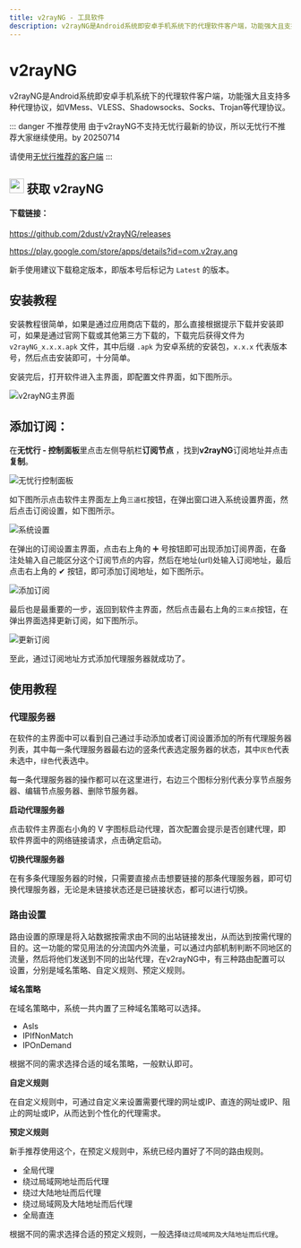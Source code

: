 ```yaml
---
title: v2rayNG - 工具软件
description: v2rayNG是Android系统即安卓手机系统下的代理软件客户端，功能强大且支持多种代理协议，如VMess、VLESS、Shadowsocks、Socks、Trojan等代理协议。
---
```


# v2rayNG

v2rayNG是Android系统即安卓手机系统下的代理软件客户端，功能强大且支持多种代理协议，如VMess、VLESS、Shadowsocks、Socks、Trojan等代理协议。

::: danger 不推荐使用
由于v2rayNG不支持无忧行最新的协议，所以无忧行不推荐大家继续使用。by 20250714

请使用[无忧行推荐的客户端](/devices/pc-mobile#1关于应该使用什么客户端)
:::

## <img src="https://1663121531-files.gitbook.io/~/files/v0/b/gitbook-x-prod.appspot.com/o/spaces%2FtaiByLw8cj0IZKJTlaiM%2Fuploads%2Fr7lhxwWpINBib1IY4DuB%2Fimage.png?alt=media&token=50d616af-40d2-4358-bc80-26cf8068572c" width="26" height="26" alt="v2rayNG图标"> 获取 v2rayNG

#### 下载链接：

[https://github.com/2dust/v2rayNG/releases ](https://github.com/2dust/v2rayNG/releases)

[https://play.google.com/store/apps/details?id=com.v2ray.ang ](https://play.google.com/store/apps/details?id=com.v2ray.ang)

新手使用建议下载稳定版本，即版本号后标记为 `Latest` 的版本。

## 安装教程

安装教程很简单，如果是通过应用商店下载的，那么直接根据提示下载并安装即可，如果是通过官网下载或其他第三方下载的，下载完后获得文件为 `v2rayNG_x.x.x.apk` 文件，其中后缀 `.apk` 为安卓系统的安装包，`x.x.x` 代表版本号，然后点击安装即可，十分简单。

安装完后，打开软件进入主界面，即配置文件界面，如下图所示。

<img src="https://1663121531-files.gitbook.io/~/files/v0/b/gitbook-x-prod.appspot.com/o/spaces%2FtaiByLw8cj0IZKJTlaiM%2Fuploads%2F7FunPj6PcfmBUFTM9uKV%2Fimage.png?alt=media&token=6eb9eb3d-b4ec-4900-ae12-d01d0deb02d6" alt="v2rayNG主界面">

## **添加订阅：**

在**无忧行 - 控制面板**里点击左侧导航栏**订阅节点** ，找到**v2rayNG**订阅地址并点击**复制**。

<img src="https://1663121531-files.gitbook.io/~/files/v0/b/gitbook-x-prod.appspot.com/o/spaces%2FtaiByLw8cj0IZKJTlaiM%2Fuploads%2FvcuzdBLdVvZgq9XT0TZy%2Fimage.png?alt=media&token=d955d685-f56f-490f-bf7e-6cab61c95e59" alt="无忧行控制面板">

如下图所示点击软件主界面左上角`三道杠`按钮，在弹出窗口进入系统设置界面，然后点击订阅设置，如下图所示。

<img src="https://1663121531-files.gitbook.io/~/files/v0/b/gitbook-x-prod.appspot.com/o/spaces%2FtaiByLw8cj0IZKJTlaiM%2Fuploads%2FrnZkA6aiORpPAnFztckr%2Fimage.png?alt=media&token=97d22ae0-b159-4196-9a1e-8175dd10b659" alt="系统设置">

在弹出的订阅设置主界面，点击右上角的 ➕ 号按钮即可出现添加订阅界面，在备注处输入自己能区分这个订阅节点的内容，然后在地址(url)处输入订阅地址，最后点击右上角的 ✔ 按钮，即可添加订阅地址，如下图所示。

<img src="https://1663121531-files.gitbook.io/~/files/v0/b/gitbook-x-prod.appspot.com/o/spaces%2FtaiByLw8cj0IZKJTlaiM%2Fuploads%2FTL4yXRVv0pQOONIhX9LK%2Fimage.png?alt=media&token=f8b3f038-8fd0-450f-a0cd-519b69ab6753" alt="添加订阅">

最后也是最重要的一步，返回到软件主界面，然后点击最右上角的`三束点`按钮，在弹出界面选择更新订阅，如下图所示。

<img src="https://1663121531-files.gitbook.io/~/files/v0/b/gitbook-x-prod.appspot.com/o/spaces%2FtaiByLw8cj0IZKJTlaiM%2Fuploads%2FjOfYRUemiPtnmLfQCTEy%2Fimage.png?alt=media&token=dfd21d5a-ee0d-4247-8631-a2d0704cb4b2" alt="更新订阅">

至此，通过订阅地址方式添加代理服务器就成功了。

## 使用教程

### 代理服务器

在软件的主界面中可以看到自己通过手动添加或者订阅设置添加的所有代理服务器列表，其中每一条代理服务器最右边的竖条代表选定服务器的状态，其中`灰色`代表未选中，`绿色`代表选中。

每一条代理服务器的操作都可以在这里进行，右边三个图标分别代表分享节点服务器、编辑节点服务器、删除节服务器。

**启动代理服务器**

点击软件主界面右小角的 V 字图标启动代理，首次配置会提示是否创建代理，即软件界面中的网络链接请求，点击确定启动。

**切换代理服务器**

在有多条代理服务器的时候，只需要直接点击想要链接的那条代理服务器，即可切换代理服务器，无论是未链接状态还是已链接状态，都可以进行切换。

### 路由设置

路由设置的原理是将入站数据按需求由不同的出站链接发出，从而达到按需代理的目的。这一功能的常见用法的分流国内外流量，可以通过内部机制判断不同地区的流量，然后将他们发送到不同的出站代理，在v2rayNG中，有三种路由配置可以设置，分别是域名策略、自定义规则、预定义规则。

**域名策略**

在域名策略中，系统一共内置了三种域名策略可以选择。

* Asls
* IPIfNonMatch
* IPOnDemand

根据不同的需求选择合适的域名策略，一般默认即可。

**自定义规则**

在自定义规则中，可通过自定义来设置需要代理的网址或IP、直连的网址或IP、阻止的网址或IP，从而达到个性化的代理需求。

**预定义规则**

新手推荐使用这个，在预定义规则中，系统已经内置好了不同的路由规则。

* 全局代理
* 绕过局域网地址而后代理
* 绕过大陆地址而后代理
* 绕过局域网及大陆地址而后代理
* 全局直连

根据不同的需求选择合适的预定义规则，一般选择`绕过局域网及大陆地址而后代理`。


